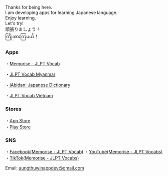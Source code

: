Thanks for being here.  
I am developing apps for learning Japanese language.  
Enjoy learning.  
Let's try!  
頑張りましょう！  
ကြိုးစားကြမယ်！

### Apps
・[Memorise - JLPT Vocab](https://atwappdev.github.io/memorise_jlpt_vocab)  

・[JLPT Vocab Myanmar](https://atwappdev.github.io/jlpt_vocab_mm)

・[jAbidan: Japanese Dictionary](https://atwappdev.github.io/jAbidan)

・[JLPT Vocab Vietnam](https://atwappdev.github.io/jlpt_vocab_vn)

### Stores
・[App Store](https://apps.apple.com/us/developer/aung-thu-win/id1611173054)  
・[Play Store](https://play.google.com/store/apps/dev?id=6155844521377496846)

### SNS
・[Facebook(Memorise - JLPT Vocab)](https://www.facebook.com/memoriseJlptVocab)
・[YouTube(Memorise - JLPT Vocabs)](https://youtube.com/@Memorise-JLPTVocabs)
・[TikTok(Memorise - JLPT Vocabs)](https://www.tiktok.com/@memorise_jlpt_vocabs)

Email: aungthuwinappdev@gmail.com 
